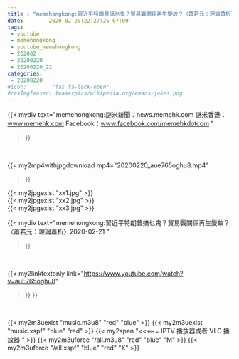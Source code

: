 ```yaml
---
title : "memehongkong:習近平特朗普搞乜鬼？貿易戰關係再生變故？〈蕭若元：理論蕭析〉2020-02-21 "
date:        2020-02-20T22:27:25-07:00
tags:
 - youtube
 - memehongkong
 - youtube_memehongkong
 - 202002
 - 20200220
 - 20200220_22
categories:
 - 20200220
#icon:        "fas fa-lock-open"
#resImgTeaser: teaserpics/wikipedia.org/emacs-jokes.png
---
```


{{< mydiv text="memehongkong:謎米新聞：news.memehk.com 謎米香港： www.memehk.com Facebook：www.facebook.com/memehkdotcom "
>}}
<br>


{{< my2mp4withjpgdownload mp4="20200220_aue765oghu8.mp4"
>}}

{{< my2jpgexist "xx1.jpg" >}}<br>
{{< my2jpgexist "xx2.jpg" >}}<br>
{{< my2jpgexist "xx3.jpg" >}}<br>



{{< mydiv text="memehongkong:習近平特朗普搞乜鬼？貿易戰關係再生變故？〈蕭若元：理論蕭析〉2020-02-21 "
>}}
<br>

{{< my2linktextonly link="https://www.youtube.com/watch?v=auE765oghu8"
>}}
>}}


<br>

{{< my2m3uexist "music.m3u8" "red"  "blue" >}} {{< my2m3uexist "music.xspf" "blue" "red"  >}} {{< my2span "<<<=== IPTV 播放器或者 VLC 播放器 " >}} {{< my2m3uforce "/all.m3u8" "red"  "blue" "M" >}} {{< my2m3uforce "/all.xspf" "blue" "red"  "X" >}} 
